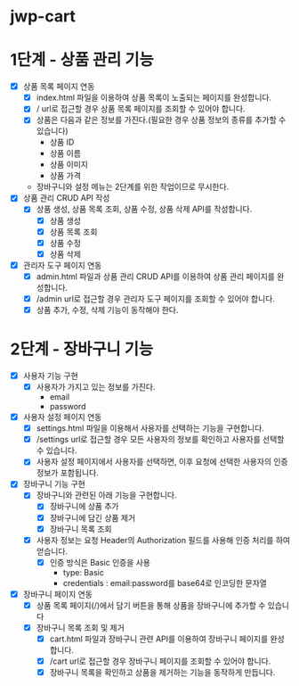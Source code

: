 # jwp-cart

# 1단계 - 상품 관리 기능

* [x] 상품 목록 페이지 연동
  * [x] index.html 파일을 이용하여 상품 목록이 노출되는 페이지를 완성합니다.
  * [x] / url로 접근할 경우 상품 목록 페이지를 조회할 수 있어야 합니다.
  * [x] 상품은 다음과 같은 정보를 가진다.(필요한 경우 상품 정보의 종류를 추가할 수 있습니다)
    - 상품 ID
    - 상품 이름
    - 상품 이미지
    - 상품 가격
  * 장바구니와 설정 메뉴는 2단계를 위한 작업이므로 무시한다.
* [x] 상품 관리 CRUD API 작성
  * [x] 상품 생성, 상품 목록 조회, 상품 수정, 상품 삭제 API를 작성합니다.
    * [x] 상품 생성
    * [x] 상품 목록 조회
    * [x] 상품 수정
    * [x] 상품 삭제
* [x] 관리자 도구 페이지 연동
  * [x] admin.html 파일과 상품 관리 CRUD API를 이용하여 상품 관리 페이지를 완성합니다.
  * [x] /admin url로 접근할 경우 관리자 도구 페이지를 조회할 수 있어야 합니다.
  * [x] 상품 추가, 수정, 삭제 기능이 동작해야 한다.

# 2단계 - 장바구니 기능

* [x] 사용자 기능 구현
  * [x] 사용자가 가지고 있는 정보를 가진다.
    * email
    * password
* [x] 사용자 설정 페이지 연동
  * [x] settings.html 파일을 이용해서 사용자를 선택하는 기능을 구현합니다.
  * [x] /settings url로 접근할 경우 모든 사용자의 정보를 확인하고 사용자를 선택할 수 있습니다.
  * [x] 사용자 설정 페이지에서 사용자를 선택하면, 이후 요청에 선택한 사용자의 인증 정보가 포함됩니다.
* [x] 장바구니 기능 구현
  * [x] 장바구니와 관련된 아래 기능을 구현합니다.
    * [x] 장바구니에 상품 추가
    * [x] 장바구니에 담긴 상품 제거
    * [x] 장바구니 목록 조회
  * [x] 사용자 정보는 요청 Header의 Authorization 필드를 사용해 인증 처리를 하여 얻습니다.
    * [x] 인증 방식은 Basic 인증을 사용
      * type: Basic
      * credentials : email:password를 base64로 인코딩한 문자열
* [x] 장바구니 페이지 연동
  * [x] 상품 목록 페이지(/)에서 담기 버튼을 통해 상품을 장바구니에 추가할 수 있습니다
  * [x] 장바구니 목록 조회 및 제거
    * [x] cart.html 파일과 장바구니 관련 API를 이용하여 장바구니 페이지를 완성합니다.
    * [x] /cart url로 접근할 경우 장바구니 페이지를 조회할 수 있어야 합니다.
    * [x] 장바구니 목록을 확인하고 상품을 제거하는 기능을 동작하게 만듭니다.
